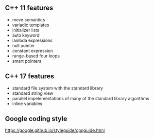 ## C++ 11 features
- move semantics
- variadic templates
- initializer lists
- auto keyword
- lambda expressions
- null pointer
- constant expression
- range-based four loops
- smart pointers

## C++ 17 features
- standard file system with the standard library
- standard string view
- parallel impelementations of many of the standard library algorithms
- inline variables

## Google coding style
https://google.github.io/styleguide/cppguide.html
